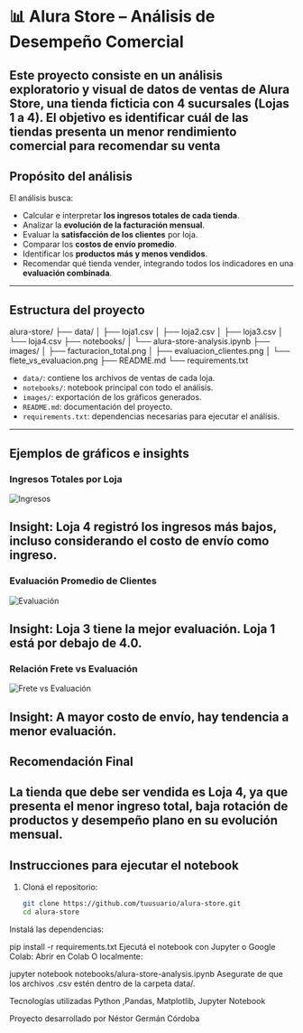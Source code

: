 # 📊 Alura Store – Análisis de Desempeño Comercial

Este proyecto consiste en un análisis exploratorio y visual de datos de ventas de **Alura Store**, una tienda ficticia con 4 sucursales (Lojas 1 a 4). El objetivo es identificar cuál de las tiendas presenta un menor rendimiento comercial para recomendar su venta 
---
## Propósito del análisis
El análisis busca:
- Calcular e interpretar **los ingresos totales de cada tienda**.
- Analizar la **evolución de la facturación mensual**.
- Evaluar la **satisfacción de los clientes** por loja.
- Comparar los **costos de envío promedio**.
- Identificar los **productos más y menos vendidos**.
- Recomendar qué tienda vender, integrando todos los indicadores en una **evaluación combinada**.
---
## Estructura del proyecto

alura-store/ ├── data/ │ ├── loja1.csv │ ├── loja2.csv │ ├── loja3.csv │ └── loja4.csv ├── notebooks/ │ └── alura-store-analysis.ipynb ├── images/ │ ├── facturacion_total.png │ ├── evaluacion_clientes.png │ └── flete_vs_evaluacion.png ├── README.md └── requirements.txt

- `data/`: contiene los archivos de ventas de cada loja.  
- `notebooks/`: notebook principal con todo el análisis.  
- `images/`: exportación de los gráficos generados.  
- `README.md`: documentación del proyecto.  
- `requirements.txt`: dependencias necesarias para ejecutar el análisis.
---
##  Ejemplos de gráficos e insights
### Ingresos Totales por Loja
![Ingresos](images/facturacion_total.png)

**Insight:** Loja 4 registró los ingresos más bajos, incluso considerando el costo de envío como ingreso.
---
### Evaluación Promedio de Clientes
![Evaluación](images/evaluacion_clientes.png)

**Insight:** Loja 3 tiene la mejor evaluación. Loja 1 está por debajo de 4.0.
---
### Relación Frete vs Evaluación
![Frete vs Evaluación](images/flete_vs_evaluacion.png)

**Insight:** A mayor costo de envío, hay tendencia a menor evaluación.
---
## Recomendación Final
**La tienda que debe ser vendida es Loja 4**, ya que presenta el menor ingreso total, baja rotación de productos y desempeño plano en su evolución mensual.
---
## Instrucciones para ejecutar el notebook
1. Cloná el repositorio:
   ```bash
   git clone https://github.com/tuusuario/alura-store.git
   cd alura-store
Instalá las dependencias:

pip install -r requirements.txt
Ejecutá el notebook con Jupyter o Google Colab:
Abrir en Colab
O localmente:

jupyter notebook notebooks/alura-store-analysis.ipynb
Asegurate de que los archivos .csv estén dentro de la carpeta data/.

Tecnologías utilizadas
Python ,Pandas, Matplotlib, Jupyter Notebook

Proyecto desarrollado por Néstor Germán Córdoba

